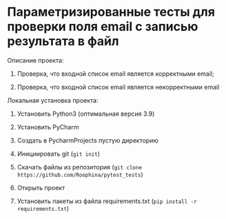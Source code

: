 # Параметризированные тесты для проверки поля email c записью результата в файл


Описание проекта:

1) Проверка, что входной список email является корректными email;

2) Проверка, что входной список email является некорректными email


Локальная установка проекта:

1) Установить Python3 (оптимальная версия 3.9)

2) Установить PyCharm

3) Создать в PycharmProjects пустую директорию

4) Инициировать git (`git init`)

5) Скачать файлы из репозитория (`git clone https://github.com/Roophina/pytest_tests`)

6) Открыть проект

7) Установить пакеты из файла requirements.txt (`pip install -r requirements.txt`)
